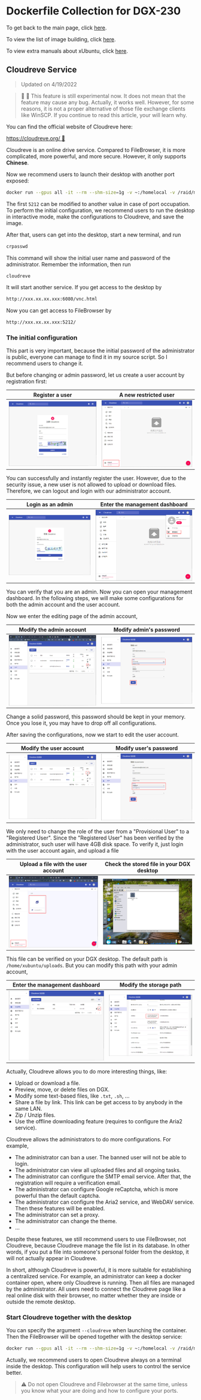 # Dockerfile Collection for DGX-230

To get back to the main page, click [here](../index).

To view the list of image building, click [here](../dockerlist).

To view extra manuals about xUbuntu, click [here](../manual-xubuntu).

## Cloudreve Service

> Updated on 4/19/2022

> :telescope: :construction: This feature is still experimental now. It does not mean that the feature may cause any bug. Actually, it works well. However, for some reasons, it is not a proper alternative of those file exchange clients like WinSCP. If you continue to read this article, your will learn why.

You can find the official website of Cloudreve here:

[https://cloudreve.org/ :link:](https://cloudreve.org/)

Cloudreve is an online drive service. Compared to FileBrowser, it is more complicated, more powerful, and more secure. However, it only supports **Chinese**.

Now we recommend users to launch their desktop with another port exposed:

```bash
docker run --gpus all -it --rm --shm-size=1g -v ~:/homelocal -v /raid/myname:/data -p 6080:6080 -p 5212:5212 xubuntu:1.7
```

The first `5212` can be modified to another value in case of port occupation. To perform the initial configuration, we recommend users to run the desktop in interactive mode, make the configurations to Cloudreve, and save the image.

After that, users can get into the desktop, start a new terminal, and run

```bash
crpasswd
```

This command will show the initial user name and password of the administrator. Remember the information, then run

```bash
cloudreve
```

It will start another service. If you get access to the desktop by

```markdown
http://xxx.xx.xx.xxx:6080/vnc.html
```

Now you can get access to FileBrowser by

```markdown
http://xxx.xx.xx.xxx:5212/
```

### The initial configuration

This part is very important, because the initial password of the administrator is public, everyone can manage to find it in my source script. So I recommend users to change it.

But before changing or admin password, let us create a user account by registration first:

|  Register a user  |  A new restricted user  |
| :---------------: | :---------------------: |
| ![](./display/cloudreve-2.png) | ![](./display/cloudreve-3.png) |

You can successfully and instantly register the user. However, due to the security issue, a new user is not allowed to upload or download files. Therefore, we can logout and login with our administrator account.

|  Login as an admin   |  Enter the management dashboard  |
| :------------------: | :------------------------------: |
| ![](./display/cloudreve-1.png) | ![](./display/cloudreve-4.png) |

You can verify that you are an admin. Now you can open your management dashboard. In the following steps, we will make some configurations for both the admin account and the user account.

Now we enter the editing page of the admin account,

|  Modify the admin account   |  Modify admin's password  |
| :------------------: | :------------------------------: |
| ![](./display/cloudreve-7.png) | ![](./display/cloudreve-8.png) |

Change a solid password, this password should be kept in your memory. Once you lose it, you may have to drop off all configurations.

After saving the configurations, now we start to edit the user account.

|  Modify the user account   |  Modify user's password  |
| :------------------: | :------------------------------: |
| ![](./display/cloudreve-5.png) | ![](./display/cloudreve-6.png) |

We only need to change the role of the user from a "Provisional User" to a "Registered User". Since the "Registered User" has been verified by the administrator, such user will have 4GB disk space. To verify it, just login with the user account again, and upload a file

|  Upload a file with the user account  |  Check the stored file in your DGX desktop  |
| :------------------: | :------------------------------: |
| ![](./display/cloudreve-9.png) | ![](./display/cloudreve-10.png) |

This file can be verified on your DGX desktop. The default path is `/home/xubuntu/uploads`. But you can modify this path with your admin account,

|  Enter the management dashboard  |  Modify the storage path  |
| :------------------: | :------------------------------: |
| ![](./display/cloudreve-11.png) | ![](./display/cloudreve-12.png) |

Actually, Cloudreve allows you to do more interesting things, like:

* Upload or download a file.
* Preview, move, or delete files on DGX.
* Modify some text-based files, like `.txt`, `.sh`, ...
* Share a file by link. This link can be get access to by anybody in the same LAN.
* Zip / Unzip files.
* Use the offline downloading feature (requires to configure the Aria2 service).

Cloudreve allows the administrators to do more configurations. For example,

* The administrator can ban a user. The banned user will not be able to login.
* The administrator can view all uploaded files and all ongoing tasks.
* The administrator can configure the SMTP email service. After that, the registration will require a verification email.
* The administrator can configure Google reCaptcha, which is more powerful than the default captcha.
* The administrator can configure the Aria2 service, and WebDAV service. Then these features will be enabled.
* The administrator can set a proxy.
* The administrator can change the theme.
* ...

Despite these features, we still recommend users to use FileBrowser, not Cloudreve, because Cloudreve manage the file list in its database. In other words, if you put a file into someone's personal folder from the desktop, it will not actually appear in Cloudreve.

In short, although Cloudreve is powerful, it is more suitable for establishing a centralized service. For example, an administrator can keep a docker container open, where only Cloudreve is running. Then all files are managed by the administrator. All users need to connect the Cloudreve page like a real online disk with their browser, no matter whether they are inside or outside the remote desktop.

### Start Cloudreve together with the desktop

You can specify the argument `--cloudreve` when launching the container. Then the FileBrowser will be opened together with the desktop service:

```bash
docker run --gpus all -it --rm --shm-size=1g -v ~:/homelocal -v /raid/myname:/data -p 6080:6080 -p 5212:5212 xubuntu:1.7 --cloudreve
```

Actually, we recommend users to open Cloudreve always on a terminal inside the desktop. This configuration will help users to control the service better.

> :warning: Do not open Cloudreve and Filebrowser at the same time, unless you know what your are doing and how to configure your ports.
